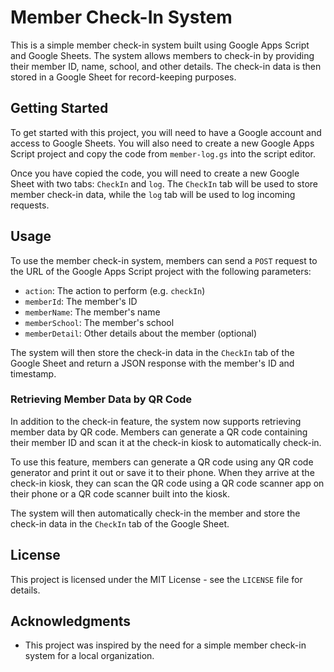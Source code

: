 # Member Check-In System

This is a simple member check-in system built using Google Apps Script and Google Sheets. The system allows members to check-in by providing their member ID, name, school, and other details. The check-in data is then stored in a Google Sheet for record-keeping purposes.

## Getting Started

To get started with this project, you will need to have a Google account and access to Google Sheets. You will also need to create a new Google Apps Script project and copy the code from `member-log.gs` into the script editor.

Once you have copied the code, you will need to create a new Google Sheet with two tabs: `CheckIn` and `log`. The `CheckIn` tab will be used to store member check-in data, while the `log` tab will be used to log incoming requests.

## Usage

To use the member check-in system, members can send a `POST` request to the URL of the Google Apps Script project with the following parameters:

- `action`: The action to perform (e.g. `checkIn`)
- `memberId`: The member's ID
- `memberName`: The member's name
- `memberSchool`: The member's school
- `memberDetail`: Other details about the member (optional)

The system will then store the check-in data in the `CheckIn` tab of the Google Sheet and return a JSON response with the member's ID and timestamp.

### Retrieving Member Data by QR Code

In addition to the check-in feature, the system now supports retrieving member data by QR code. Members can generate a QR code containing their member ID and scan it at the check-in kiosk to automatically check-in.

To use this feature, members can generate a QR code using any QR code generator and print it out or save it to their phone. When they arrive at the check-in kiosk, they can scan the QR code using a QR code scanner app on their phone or a QR code scanner built into the kiosk.

The system will then automatically check-in the member and store the check-in data in the `CheckIn` tab of the Google Sheet.

## License

This project is licensed under the MIT License - see the `LICENSE` file for details.

## Acknowledgments

- This project was inspired by the need for a simple member check-in system for a local organization.